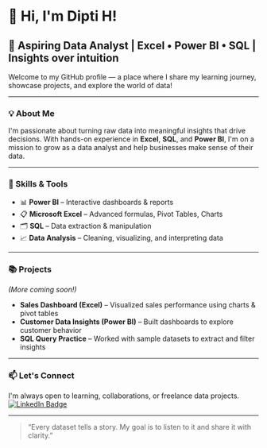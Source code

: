 # 👋 Hi, I'm Dipti H!

## 💼 Aspiring Data Analyst | Excel • Power BI • SQL | Insights over intuition

Welcome to my GitHub profile — a place where I share my learning journey, showcase projects, and explore the world of data!

---

### 💡 About Me
I'm passionate about turning raw data into meaningful insights that drive decisions. With hands-on experience in **Excel**, **SQL**, and **Power BI**, I'm on a mission to grow as a data analyst and help businesses make sense of their data.

---

### 🧠 Skills & Tools
- 📊 **Power BI** – Interactive dashboards & reports  
- 📋 **Microsoft Excel** – Advanced formulas, Pivot Tables, Charts  
- 🗂️ **SQL** – Data extraction & manipulation  
- 📈 **Data Analysis** – Cleaning, visualizing, and interpreting data

---

### 📚 Projects  
*(More coming soon!)*  
- **Sales Dashboard (Excel)** – Visualized sales performance using charts & pivot tables  
- **Customer Data Insights (Power BI)** – Built dashboards to explore customer behavior  
- **SQL Query Practice** – Worked with sample datasets to extract and filter insights

---

### 📫 Let's Connect  
I'm always open to learning, collaborations, or freelance data projects.  
[![LinkedIn Badge](https://img.shields.io/badge/LinkedIn-Dipti%20H-blue?style=flat&logo=linkedin)](https://www.linkedin.com/in/dipti-h-1a106b240)

---

> “Every dataset tells a story. My goal is to listen to it and share it with clarity.”

